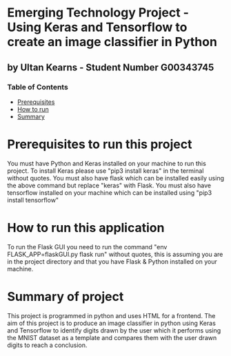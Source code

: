 # Emerging Technology Project - Using Keras and Tensorflow to create an image classifier in Python
## by Ultan Kearns - Student Number G00343745
### Table of Contents
- [Prerequisites](#Prerequisites)
- [How to run](#How)
- [Summary](#Summary)
# Prerequisites to run this project <a name = "Prerequisites"></a>
You must have Python and Keras installed on your machine to run this project. To install Keras please use "pip3 install keras" in the terminal without quotes. You must also have flask which can be installed easily using the above command but replace "keras" with Flask. You must also have tensorflow installed on your machine which can be installed using "pip3 install tensorflow"
# How to run this application <a name = "How"></a>
To run the Flask GUI you need to run the command "env FLASK_APP=flaskGUI.py flask run" without quotes, this is assuming you are in the project directory and that you have Flask & Python installed on your machine.
# Summary of project <a name = "Summary"></a>
This project is programmed in python and uses HTML for a frontend.  The aim of this project is to produce an image classifier in python using Keras and Tensorflow to identify digits drawn by the user which it performs using the MNIST dataset as a template and compares them with the user drawn digits to reach a conclusion.
